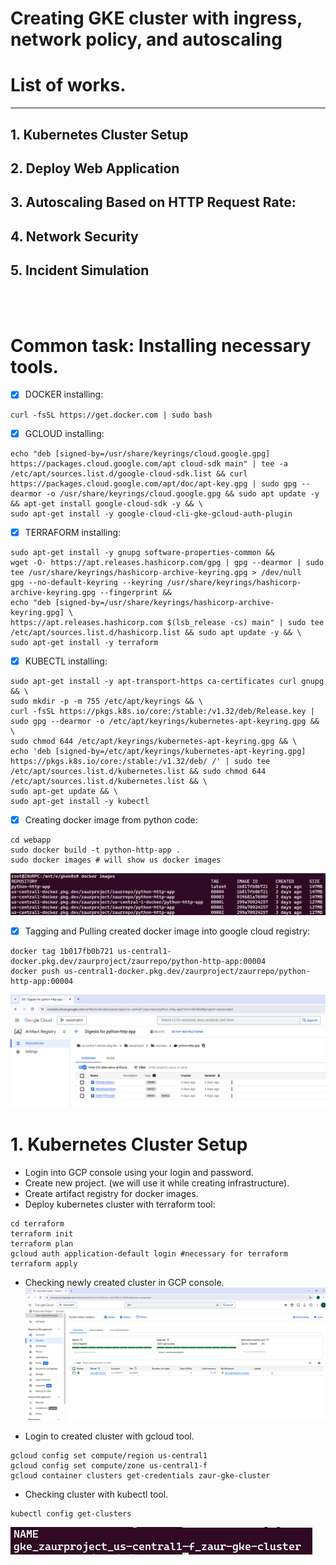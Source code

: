 # Creating GKE cluster with ingress, network policy, and autoscaling

# List of works.
-----
 
## 1. Kubernetes Cluster Setup
## 2. Deploy Web Application 
## 3. Autoscaling Based on HTTP Request Rate: 
## 4. Network Security 
## 5. Incident Simulation
</br >
</br > 

# Common task: Installing necessary tools.

- [x] DOCKER installing:
```shell
curl -fsSL https://get.docker.com | sudo bash
```
- [x] GCLOUD installing:
```shell
echo "deb [signed-by=/usr/share/keyrings/cloud.google.gpg] https://packages.cloud.google.com/apt cloud-sdk main" | tee -a /etc/apt/sources.list.d/google-cloud-sdk.list && curl https://packages.cloud.google.com/apt/doc/apt-key.gpg | sudo gpg --dearmor -o /usr/share/keyrings/cloud.google.gpg && sudo apt update -y && apt-get install google-cloud-sdk -y && \ 
sudo apt-get install -y google-cloud-cli-gke-gcloud-auth-plugin
```
- [x] TERRAFORM installing:
```shell
sudo apt-get install -y gnupg software-properties-common &&
wget -O- https://apt.releases.hashicorp.com/gpg | gpg --dearmor | sudo tee /usr/share/keyrings/hashicorp-archive-keyring.gpg > /dev/null
gpg --no-default-keyring --keyring /usr/share/keyrings/hashicorp-archive-keyring.gpg --fingerprint &&
echo "deb [signed-by=/usr/share/keyrings/hashicorp-archive-keyring.gpg] \
https://apt.releases.hashicorp.com $(lsb_release -cs) main" | sudo tee /etc/apt/sources.list.d/hashicorp.list && sudo apt update -y && \
sudo apt-get install -y terraform
```
- [x] KUBECTL installing:
```shell
sudo apt-get install -y apt-transport-https ca-certificates curl gnupg && \
sudo mkdir -p -m 755 /etc/apt/keyrings && \
curl -fsSL https://pkgs.k8s.io/core:/stable:/v1.32/deb/Release.key | sudo gpg --dearmor -o /etc/apt/keyrings/kubernetes-apt-keyring.gpg && \
sudo chmod 644 /etc/apt/keyrings/kubernetes-apt-keyring.gpg && \
echo 'deb [signed-by=/etc/apt/keyrings/kubernetes-apt-keyring.gpg] https://pkgs.k8s.io/core:/stable:/v1.32/deb/ /' | sudo tee /etc/apt/sources.list.d/kubernetes.list && sudo chmod 644 /etc/apt/sources.list.d/kubernetes.list && \
sudo apt-get update && \
sudo apt-get install -y kubectl
```

- [X] Creating docker image from python code:
```shell
cd webapp
sudo docker build -t python-http-app .
sudo docker images # will show us docker images
```
![Alt](images/1.png)

- [X] Tagging and Pulling created docker image into google cloud registry:
```shell
docker tag 1b017fb0b721 us-central1-docker.pkg.dev/zaurproject/zaurrepo/python-http-app:00004
docker push us-central1-docker.pkg.dev/zaurproject/zaurrepo/python-http-app:00004
```
![Alt](images/2.png)


# 1. Kubernetes Cluster Setup
- Login into GCP console using your login and password.
- Create new project. (we will use it while creating infrastructure).
- Create artifact registry for docker images.
- Deploy kubernetes cluster with terraform tool:
```shell
cd terraform
terraform init
terraform plan
gcloud auth application-default login #necessary for terraform
terraform apply
```
- Checking newly created cluster in GCP console.
![Alt](images/3.png)

- Login to created cluster with gcloud tool.
```shell
gcloud config set compute/region us-central1
gcloud config set compute/zone us-central1-f
gcloud container clusters get-credentials zaur-gke-cluster
```
- Checking cluster with kubectl tool.
```shell
kubectl config get-clusters
```
![Alt](images/4.png)